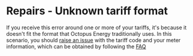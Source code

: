 # Repairs - Unknown tariff format

If you receive this error around one or more of your tariffs, it's because it doesn't fit the format that Octopus Energy traditionally uses. In this scenario, you should [raise an issue](https://github.com/BottlecapDave/HomeAssistant-OctopusEnergy/issues) with the tariff code and your meter information, which can be obtained by following the [FAQ](../faq.md#ive-been-asked-for-my-meter-information-in-a-bug-request-how-do-i-obtain-this)
